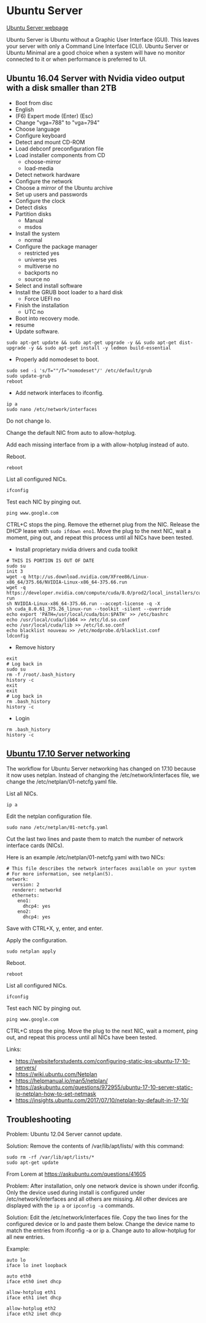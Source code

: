 # Ubuntu Server

[Ubuntu Server webpage](https://www.ubuntu.com/download/server)

Ubuntu Server is Ubuntu without a Graphic User Interface (GUI).  This leaves
your server with only a Command Line Interface (CLI).  Ubuntu Server or Ubuntu
Minimal are a good choice when a system will have no monitor connected to it or
when performance is preferred to UI.

## Ubuntu 16.04 Server with Nvidia video output with a disk smaller than 2TB

- Boot from disc
- English
- (F6) Expert mode (Enter) (Esc)
- Change "vga=788" to "vga=794"
- Choose language
- Configure keyboard
- Detect and mount CD-ROM
- Load debconf preconfiguration file
- Load installer components from CD
  - choose-mirror
  - load-media
- Detect network hardware
- Configure the network
- Choose a mirror of the Ubuntu archive
- Set up users and passwords
- Configure the clock
- Detect disks
- Partition disks
  - Manual
  - msdos
- Install the system
  - normal
- Configure the package manager
  - restricted yes
  - universe yes
  - multiverse no
  - backports no
  - source no
- Select and install software
- Install the GRUB boot loader to a hard disk
  - Force UEFI no
- Finish the installation
  - UTC no
- Boot into recovery mode.
- resume
- Update software.

```
sudo apt-get update && sudo apt-get upgrade -y && sudo apt-get dist-upgrade -y && sudo apt-get install -y ledmon build-essential
```

- Properly add nomodeset to boot.

```
sudo sed -i 's/T=""/T="nomodeset"/' /etc/default/grub
sudo update-grub
reboot
```

- Add network interfaces to ifconfig.

```
ip a
sudo nano /etc/network/interfaces
```

Do not change lo.

Change the default NIC from auto to allow-hotplug.

Add each missing interface from ip a with allow-hotplug instead of auto.

Reboot.

```reboot```

List all configured NICs.

```ifconfig```

Test each NIC by pinging out.

```ping www.google.com```

CTRL+C stops the ping.  Remove the ethernet plug from the NIC.  Release the DHCP
lease with ```sudo ifdown eno1```.  Move the plug to the next NIC, wait a
moment, ping out, and repeat this process until all NICs have been tested.

- Install proprietary nvidia drivers and cuda toolkit

```
# THIS IS PORTION IS OUT OF DATE
sudo su
init 3
wget -q http://us.download.nvidia.com/XFree86/Linux-x86_64/375.66/NVIDIA-Linux-x86_64-375.66.run
wget -q https://developer.nvidia.com/compute/cuda/8.0/prod2/local_installers/cuda_8.0.61_375.26_linux-run
sh NVIDIA-Linux-x86_64-375.66.run --accept-license -q -X
sh cuda_8.0.61_375.26_linux-run --toolkit -silent --override
echo export 'PATH=/usr/local/cuda/bin:$PATH' >> /etc/bashrc
echo /usr/local/cuda/lib64 >> /etc/ld.so.conf
echo /usr/local/cuda/lib >> /etc/ld.so.conf
echo blacklist nouveau >> /etc/modprobe.d/blacklist.conf
ldconfig
```

- Remove history

```
exit
# Log back in
sudo su
rm -f /root/.bash_history
history -c
exit
exit
# Log back in
rm .bash_history
history -c
```

- Login

```
rm .bash_history
history -c
```

## [Ubuntu 17.10 Server networking](https://github.com/TechnologyClassroom/SetupNotes/blob/master/GNULinux/UbuntuServer.md#ubuntu-1710-server-networking)

The workflow for Ubuntu Server networking has changed on 17.10 because it now
uses netplan.  Instead of changing the /etc/network/interfaces file, we change
the /etc/netplan/01-netcfg.yaml file.

List all NICs.

```ip a```

Edit the netplan configuration file.

```sudo nano /etc/netplan/01-netcfg.yaml```

Cut the last two lines and paste them to match the number of network interface
cards (NICs).

Here is an example /etc/netplan/01-netcfg.yaml with two NICs:

```
# This file describes the network interfaces available on your system
# For more information, see netplan(5).
network:
  version: 2
  renderer: networkd
  ethernets:
    eno1:
      dhcp4: yes
    eno2:
      dhcp4: yes
```

Save with CTRL+X, y, enter, and enter.

Apply the configuration.

```sudo netplan apply```

Reboot.

```reboot```

List all configured NICs.

```ifconfig```

Test each NIC by pinging out.

```ping www.google.com```

CTRL+C stops the ping.  Move the plug to the next NIC, wait a moment, ping out,
and repeat this process until all NICs have been tested.

Links:

- https://websiteforstudents.com/configuring-static-ips-ubuntu-17-10-servers/
- https://wiki.ubuntu.com/Netplan
- https://helpmanual.io/man5/netplan/
- https://askubuntu.com/questions/972955/ubuntu-17-10-server-static-ip-netplan-how-to-set-netmask
- https://insights.ubuntu.com/2017/07/10/netplan-by-default-in-17-10/

## Troubleshooting

Problem: Ubuntu 12.04 Server cannot update.

Solution: Remove the contents of /var/lib/apt/lists/ with this command:

```
sudo rm -rf /var/lib/apt/lists/*
sudo apt-get update
```

From Lorem at https://askubuntu.com/questions/41605


Problem: After installation, only one network device is shown under ifconfig.
Only the device used during install is configured under /etc/network/interfaces
and all others are missing.  All other devices are displayed with the ```ip a```
or ```ipconfig -a``` commands.

Solution: Edit the /etc/network/interfaces file.  Copy the two lines for the
configured device or lo and paste them below.  Change the device name to match
the entries from ifconfig -a or ip a.  Change auto to allow-hotplug for all new
entries.

Example:

```
auto lo
iface lo inet loopback

auto eth0
iface eth0 inet dhcp

allow-hotplug eth1
iface eth1 inet dhcp

allow-hotplug eth2
iface eth2 inet dhcp
```
